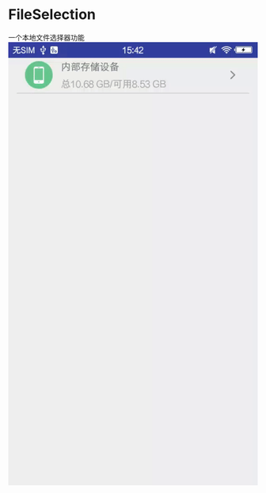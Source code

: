 # FileSelection
一个本地文件选择器功能
![image](https://github.com/delingli/FileSelection/blob/master/GIF/ezgif.com-video-to-gif.gif)
